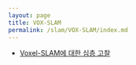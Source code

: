 ```yaml
---
layout: page
title: VOX-SLAM
permalink: /slam/VOX-SLAM/index.md
---
```

- [Voxel-SLAM에 대한 심층 고찰](VOX-SLAM.md)
